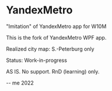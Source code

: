 # YandexMetro

"Imitation" of YandexMetro app for W10M

This is the fork of YandexMetro WPF app.

Realized city map: S.-Peterburg only

Status:
Work-in-progress

AS IS. No support. RnD (learning) only.

-- me 2022